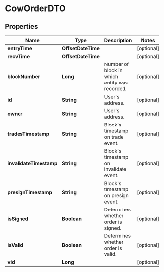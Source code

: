 

# CowOrderDTO


## Properties

| Name | Type | Description | Notes |
|------------ | ------------- | ------------- | -------------|
|**entryTime** | **OffsetDateTime** |  |  [optional] |
|**recvTime** | **OffsetDateTime** |  |  [optional] |
|**blockNumber** | **Long** | Number of block in which entity was recorded. |  [optional] |
|**id** | **String** | User&#39;s address. |  [optional] |
|**owner** | **String** | User&#39;s address. |  [optional] |
|**tradesTimestamp** | **String** | Block&#39;s timestamp on trade event. |  [optional] |
|**invalidateTimestamp** | **String** | Block&#39;s timestamp on invalidate event. |  [optional] |
|**presignTimestamp** | **String** | Block&#39;s timestamp on presign event. |  [optional] |
|**isSigned** | **Boolean** | Determines whether order is signed. |  [optional] |
|**isValid** | **Boolean** | Determines whether order is valid. |  [optional] |
|**vid** | **Long** |  |  [optional] |



